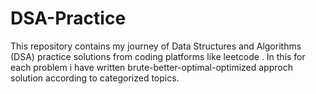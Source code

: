 # DSA-Practice
This repository contains my journey of Data Structures and Algorithms (DSA) practice solutions from coding platforms like leetcode . In this for each problem i have written brute-better-optimal-optimized approch solution according to categorized topics.
